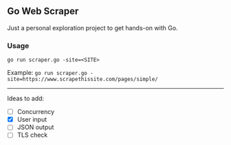 ## Go Web Scraper

Just a personal exploration project to get hands-on with Go.

### Usage

```
go run scraper.go -site=<SITE>
```

Example: `go run scraper.go -site=https://www.scrapethissite.com/pages/simple/`

---

Ideas to add:
- [ ] Concurrency
- [x] User input
- [ ] JSON output
- [ ] TLS check
